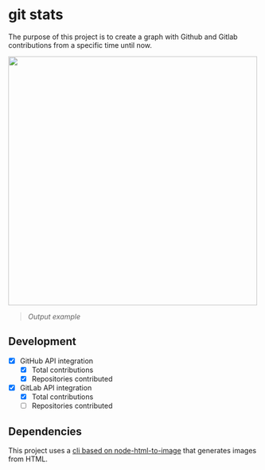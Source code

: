 # git stats

The purpose of this project is to create a graph with Github and Gitlab contributions from a specific time until now.

<img src="out/images/example.png" width="500" />

> *Output example*

## Development

- [x] GitHub API integration
  - [x] Total contributions
  - [x] Repositories contributed
- [x] GitLab API integration
  - [x] Total contributions
  - [ ] Repositories contributed

## Dependencies

This project uses a [cli based on node-html-to-image](https://github.com/frinyvonnick/node-html-to-image-cli) that generates images from HTML.
